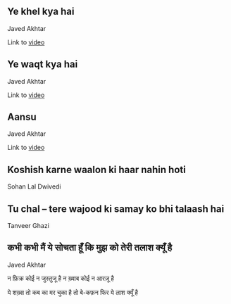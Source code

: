 <!-- ---
sidebar_position: 2
--- -->

## Ye khel kya hai
Javed Akhtar

Link to [video](https://www.youtube.com/watch?v=E9TWsISngA8)


## Ye waqt kya hai
Javed Akhtar

Link to [video](https://www.youtube.com/watch?v=3xmg1I2u7Rc)

## Aansu
Javed Akhtar

Link to [video](https://www.youtube.com/watch?v=Z5nuM0U5p6w)

## Koshish karne waalon ki haar nahin hoti
Sohan Lal Dwivedi

## Tu chal – tere wajood ki samay ko bhi talaash hai
Tanveer Ghazi

## कभी कभी मैं ये सोचता हूँ कि मुझ को तेरी तलाश क्यूँ है
Javed Akhtar

न फ़िक्र कोई न जुस्तुजू है न ख़्वाब कोई न आरज़ू है

ये शख़्स तो कब का मर चुका है तो बे-कफ़न फिर ये लाश क्यूँ है
